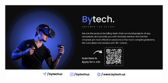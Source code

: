 <p align="center">
<img src="https://raw.githubusercontent.com/Bytech-Uzbekistan/.github/main/profile/section.png"/>
</p>
